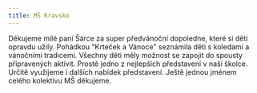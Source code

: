 ```yaml
---
title: MŠ Kravsko
---
```

Děkujeme milé paní Šárce za super předvánoční dopoledne, které si děti opravdu užily. Pohádkou "Krteček a Vánoce" seznámila děti s koledami a vánočními tradicemi. Všechny děti měly možnost se zapojit do spousty připravených aktivit. Prostě jedno z nejlepších představení v naší školce. Určitě využijeme i dalších nabídek představení. Ještě jednou jménem celého kolektivu MŠ děkujeme.